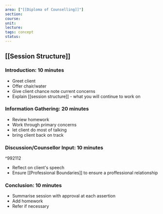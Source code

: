 ```yaml
---
area: ["[[Diploma of Counselling]]"]
section: 
course: 
unit: 
lecture: 
tags: concept
status:
---
```




## [[Session Structure]]
### Introduction: 10 minutes
- Greet client
- Offer chair/water
- Give client chance note current concerns
- Explain [[session structure]] - what you will continue to work on

### Information Gathering: 20 minutes
- Review homework
- Work through primary concerns
- let client do most of talking
- bring client back on track

### Discussion/Counsellor Input: 10 minutes

^992112

- Reflect on client's speech
- Ensure [[Professional Boundaries]] to ensure a proffessional relationship

### Conclusion: 10 minutes
- Summarise session with approval at each assertion
- Add homework
- Refer if necessary